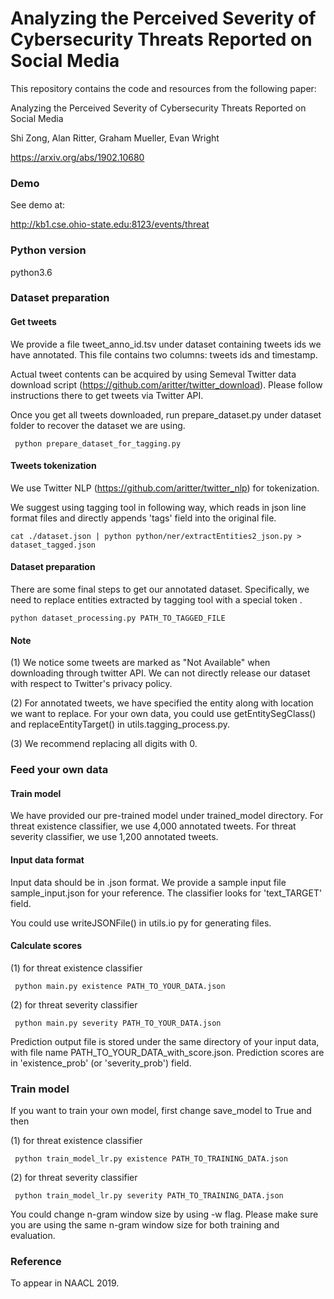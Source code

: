 

Analyzing the Perceived Severity of Cybersecurity Threats Reported on Social Media
====================

This repository contains the code and resources from the following paper:

Analyzing the Perceived Severity of Cybersecurity Threats Reported on Social Media

Shi Zong, Alan Ritter, Graham Mueller, Evan Wright

https://arxiv.org/abs/1902.10680

### Demo

See demo at:

http://kb1.cse.ohio-state.edu:8123/events/threat

### Python version

python3.6

### Dataset preparation

#### Get tweets

We provide a file tweet_anno_id.tsv under dataset containing tweets ids we have annotated. This file contains two columns: tweets ids and timestamp.

Actual tweet contents can be acquired by using Semeval Twitter data download script (https://github.com/aritter/twitter_download). Please follow instructions there to get tweets via Twitter API.

Once you get all tweets downloaded, run prepare_dataset.py under dataset folder to recover the dataset we are using.

```
 python prepare_dataset_for_tagging.py 
```

#### Tweets tokenization

We use Twitter NLP (https://github.com/aritter/twitter_nlp) for tokenization.
 
We suggest using tagging tool in following way, which reads in json line format files and directly appends  'tags' field into the original file.

```
cat ./dataset.json | python python/ner/extractEntities2_json.py > dataset_tagged.json
```

#### Dataset preparation

There are some final steps to get our annotated dataset. Specifically, we need to replace entities extracted by tagging tool with a special token <TARGET>.

```
python dataset_processing.py PATH_TO_TAGGED_FILE
```

#### Note

(1) We notice some tweets are marked as "Not Available" when downloading through twitter API. We can not directly release our dataset with respect to Twitter's privacy policy.

(2) For annotated tweets, we have specified the entity along with location we want to replace. For your own data, you could use getEntitySegClass() and replaceEntityTarget() in utils.tagging_process.py.

(3) We recommend replacing all digits with 0.

### Feed your own data

#### Train model

We have provided our pre-trained model under trained_model directory. For threat existence classifier, we use 4,000 annotated tweets. For threat severity classifier, we use 1,200 annotated tweets.

#### Input data format
Input data should be in .json format. We provide a sample input file sample_input.json for your reference. The classifier looks for 'text_TARGET' field.

You could use writeJSONFile() in utils.io py for generating files.

#### Calculate scores

(1) for threat existence classifier

```
 python main.py existence PATH_TO_YOUR_DATA.json
```

(2) for threat severity classifier

```
 python main.py severity PATH_TO_YOUR_DATA.json
```

 Prediction output file is stored under the same directory of your input data, with file name PATH_TO_YOUR_DATA_with_score.json. Prediction scores are in 'existence_prob' (or 'severity_prob') field.

### Train model

If you want to train your own model, first change save_model to True and then

(1) for threat existence classifier

```
 python train_model_lr.py existence PATH_TO_TRAINING_DATA.json
```

(2) for threat severity classifier

```
 python train_model_lr.py severity PATH_TO_TRAINING_DATA.json
```

You could change n-gram window size by using -w flag. Please make sure you are using the same n-gram window size for both training and evaluation.

### Reference

To appear in NAACL 2019.